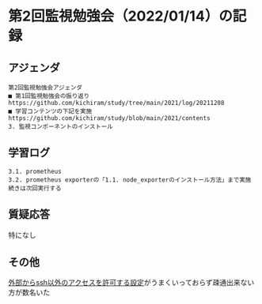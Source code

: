 # 第2回監視勉強会（2022/01/14）の記録
## アジェンダ
```
第2回監視勉強会アジェンダ
■ 第1回監視勉強会の振り返り
https://github.com/kichiram/study/tree/main/2021/log/20211208
■ 学習コンテンツの下記を実施
https://github.com/kichiram/study/blob/main/2021/contents
3. 監視コンポーネントのインストール
```
## 学習ログ
```
3.1. prometheus
3.2. prometheus exporterの「1.1. node_exporterのインストール方法」まで実施
続きは次回実行する
```
## 質疑応答
特になし
## その他
[外部からssh以外のアクセスを許可する設定](https://github.com/kichiram/aws/blob/main/setup_security/README.md)がうまくいっておらず疎通出来ない方が数名いた

